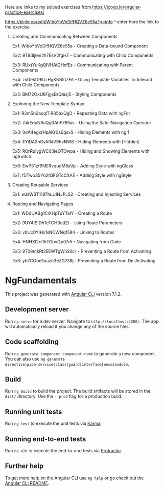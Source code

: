 Here are links to my solved exercises from https://jcoop.io/angular-practice-exercises/

https://plnkr.co/edit/WiboYbVoDifHQVZ6c55a?p=info
                                 ^ enter here the link to the exercise

1. Creating and Communicating Between Components

   Ex1: WiboYbVoDifHQVZ6c55a - Creating a Data-bound Component

   Ex2: 9T83ljlen2h7EsV2fgHZ - Communicating with Child Components

   Ex3: RUxtYuKgQIVHAiQHxfEs - Communicating with Parent Components

   Ex4: zxDekD9IUzHgKKB5tZFA - Using Template Variables To Interact with Child Components

   Ex5: BM72OxU6FjgxBrQlazj5 - Styling Components

2. Exploring the New Template Syntax


   Ex1: R3m5n2acqlTiR35axQgD - Repeating Data with ngFor

   Ex2: 7okEdyN6oQg0AhF786as - Using the Safe-Navigation Operator

   Ex3: 0dA4egxrHpAKr0s6qsxS - Hiding Elements with ngIf

   Ex4: EYiDA3hGvAfkiV9hvNW8 - Hiding Elements with [Hidden]

   Ex5: ROrRuiygWC03IeQTOwpa - Hiding and Showing Elements with ngSwitch

   Ex6: EwP31zf9MERvquoM8aVp - Adding Style with ngClass

   Ex7: fDTwo35Y62tQFGTcCXAE - Adding Style with ngStyle

3. Creating Reusable Services


   Ex1: wJsW3T1187huUINJPLS2 - Creating and Injecting Services

4. Routing and Navigating Pages 


   Ex1: WDdUABg1CiXHpTuYTelY - Creating a Route

   Ex2: 9UY4iSIDhTeTCH3atIZt - Using Route Parameters

   Ex3: vbUc0YlHx1sNCWNqf594 - Linking to Routes

   Ex4: HNHXl2cft5TOnvQp07r5 - Navigating from Code

   Ex5: 9T08mkRt2EEWTgWnS0cr - Preventing a Route from Activating
   
   Ex6: yb7COoeEauzn3eZG73Rj - Preventing a Route from De-Activating



# NgFundamentals

This project was generated with [Angular CLI](https://github.com/angular/angular-cli) version 7.1.2.

## Development server

Run `ng serve` for a dev server. Navigate to `http://localhost:4200/`. The app will automatically reload if you change any of the source files.

## Code scaffolding

Run `ng generate component component-name` to generate a new component. You can also use `ng generate directive|pipe|service|class|guard|interface|enum|module`.

## Build

Run `ng build` to build the project. The build artifacts will be stored in the `dist/` directory. Use the `--prod` flag for a production build.

## Running unit tests

Run `ng test` to execute the unit tests via [Karma](https://karma-runner.github.io).

## Running end-to-end tests

Run `ng e2e` to execute the end-to-end tests via [Protractor](http://www.protractortest.org/).

## Further help

To get more help on the Angular CLI use `ng help` or go check out the [Angular CLI README](https://github.com/angular/angular-cli/blob/master/README.md).
